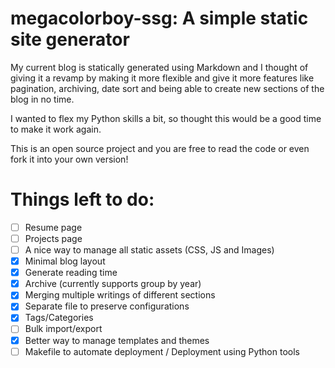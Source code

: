 # megacolorboy-ssg: A simple static site generator

My current blog is statically generated using Markdown and I thought
of giving it a revamp by making it more flexible and give it more features
like pagination, archiving, date sort and being able to create new
sections of the blog in no time.

I wanted to flex my Python skills a bit, so thought this would be a good
time to make it work again.

This is an open source project and you are free to read the code or even 
fork it into your own version!

# Things left to do:

- [ ] Resume page
- [ ] Projects page
- [ ] A nice way to manage all static assets (CSS, JS and Images) 
- [x] Minimal blog layout
- [x] Generate reading time
- [x] Archive (currently supports group by year)
- [x] Merging multiple writings of different sections
- [x] Separate file to preserve configurations
- [x] Tags/Categories
- [ ] Bulk import/export
- [x] Better way to manage templates and themes
- [ ] Makefile to automate deployment / Deployment using Python tools
